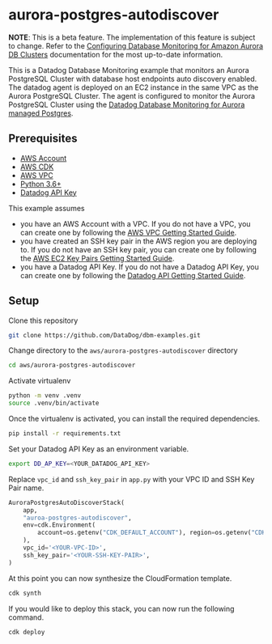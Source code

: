 
# aurora-postgres-autodiscover

**NOTE**: This is a beta feature. The implementation of this feature is subject to change. Refer to the [Configuring Database Monitoring for Amazon Aurora DB Clusters](https://docs.datadoghq.com/database_monitoring/guide/aurora_autodiscovery/) documentation for the most up-to-date information.

This is a Datadog Database Monitoring example that monitors an Aurora PostgreSQL Cluster with database host endpoints auto discovery enabled. The datadog agent is deployed on an EC2 instance in the same VPC as the Aurora PostgreSQL Cluster. The agent is configured to monitor the Aurora PostgreSQL Cluster using the [Datadog Database Monitoring for Aurora managed Postgres](https://docs.datadoghq.com/database_monitoring/setup_postgres/aurora/?tab=postgres10).

## Prerequisites

* [AWS Account](https://aws.amazon.com/premiumsupport/knowledge-center/create-and-activate-aws-account/)
* [AWS CDK](https://docs.aws.amazon.com/cdk/latest/guide/getting_started.html#getting_started_prerequisites)
* [AWS VPC](https://docs.aws.amazon.com/vpc/latest/userguide/what-is-amazon-vpc.html)
* [Python 3.6+](https://www.python.org/downloads/)
* [Datadog API Key](https://app.datadoghq.com/account/settings#api)

This example assumes

* you have an AWS Account with a VPC. If you do not have a VPC, you can create one by following the [AWS VPC Getting Started Guide](https://docs.aws.amazon.com/vpc/latest/userguide/what-is-amazon-vpc.html).
* you have created an SSH key pair in the AWS region you are deploying to. If you do not have an SSH key pair, you can create one by following the [AWS EC2 Key Pairs Getting Started Guide](https://docs.aws.amazon.com/AWSEC2/latest/UserGuide/ec2-key-pairs.html#having-ec2-create-your-key-pair).
* you have a Datadog API Key. If you do not have a Datadog API Key, you can create one by following the [Datadog API Getting Started Guide](https://docs.datadoghq.com/account_management/api-app-keys/#add-an-api-key).

## Setup

Clone this repository

```bash
git clone https://github.com/DataDog/dbm-examples.git
```

Change directory to the `aws/aurora-postgres-autodiscover` directory

```bash
cd aws/aurora-postgres-autodiscover
```

Activate virtualenv

```bash
python -m venv .venv
source .venv/bin/activate
```

Once the virtualenv is activated, you can install the required dependencies.

```bash
pip install -r requirements.txt
```

Set your Datadog API Key as an environment variable.

```bash
export DD_AP_KEY=<YOUR_DATADOG_API_KEY>
```

Replace `vpc_id` and `ssh_key_pair` in `app.py` with your VPC ID and SSH Key Pair name.

```python
AuroraPostgresAutoDiscoverStack(
    app,
    "auroa-postgres-autodiscover",
    env=cdk.Environment(
        account=os.getenv("CDK_DEFAULT_ACCOUNT"), region=os.getenv("CDK_DEFAULT_REGION")
    ),
    vpc_id='<YOUR-VPC-ID>',
    ssh_key_pair='<YOUR-SSH-KEY-PAIR>',
)
```

At this point you can now synthesize the CloudFormation template.

```bash
cdk synth
```

If you would like to deploy this stack, you can now run the following command.

```bash
cdk deploy
```
